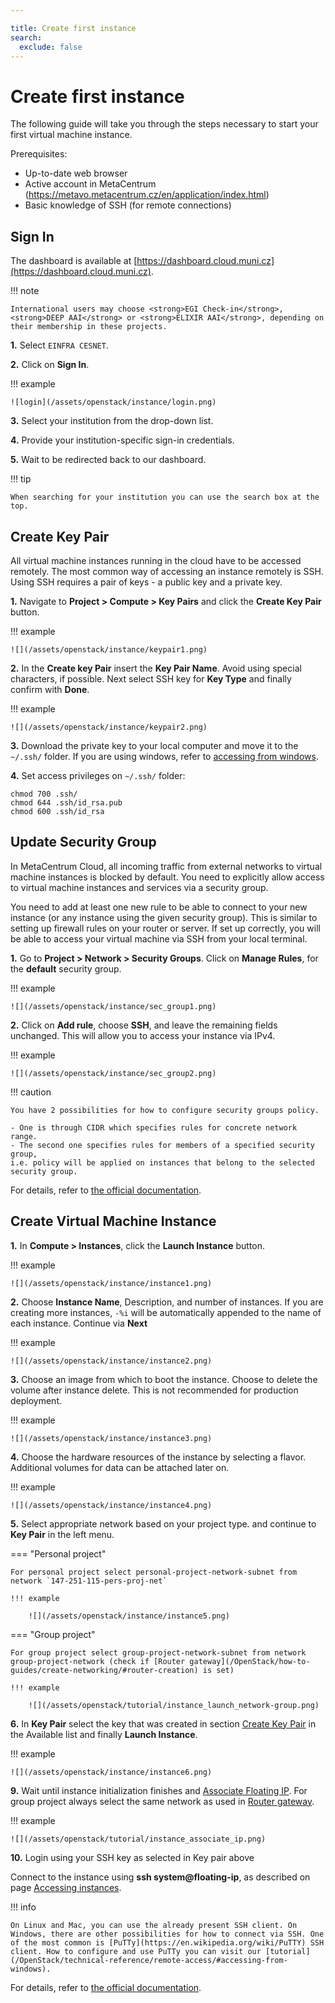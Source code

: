 ```yaml
---

title: Create first instance
search:
  exclude: false
---
```


<style>
  img[alt=login] { height: 300px; }
</style>

# Create first instance

The following guide will take you through the steps necessary to start your first virtual machine instance.

Prerequisites:

* Up-to-date web browser
* Active account in MetaCentrum (https://metavo.metacentrum.cz/en/application/index.html)
* Basic knowledge of SSH (for remote connections)

## Sign In

The dashboard is available at [https://dashboard.cloud.muni.cz](https://dashboard.cloud.muni.cz).

!!! note

    International users may choose <strong>EGI Check-in</strong>, <strong>DEEP AAI</strong> or <strong>ELIXIR AAI</strong>, depending on their membership in these projects.


__1.__ Select `EINFRA CESNET`.

__2.__ Click on **Sign In**.

!!! example

    ![login](/assets/openstack/instance/login.png)


__3.__ Select your institution from the drop-down list.

__4.__ Provide your institution-specific sign-in credentials.

__5.__ Wait to be redirected back to our dashboard.



!!! tip

    When searching for your institution you can use the search box at the top.

## Create Key Pair

All virtual machine instances running in the cloud have to be accessed remotely. The most common way of accessing
an instance remotely is SSH. Using SSH requires a pair of keys - a public key and a private key.

__1.__ Navigate to **Project &gt; Compute &gt; Key Pairs** and click the **Create Key Pair** button.

!!! example

    ![](/assets/openstack/instance/keypair1.png)

__2.__ In the **Create key Pair** insert the **Key Pair Name**. Avoid using special characters, if possible. Next select SSH key for **Key Type** and finally confirm with **Done**.

!!! example

    ![](/assets/openstack/instance/keypair2.png)

__3.__ Download the private key to your local computer and move it to the `~/.ssh/` folder. If you are using windows, refer to [accessing from windows](/OpenStack/technical-reference/remote-access/#accessing-from-windows).

__4.__ Set access privileges on `~/.ssh/` folder:

```
chmod 700 .ssh/
chmod 644 .ssh/id_rsa.pub
chmod 600 .ssh/id_rsa
```

## Update Security Group

In MetaCentrum Cloud, all incoming traffic from external networks to virtual machine instances is blocked by default.
You need to explicitly allow access to virtual machine instances and services via a security group.

You need to add at least one new rule to be able to connect to your new instance (or any instance using the given security group).
This is similar to setting up firewall rules on your router or server. If set up correctly, you will be able to access
your virtual machine via SSH from your local terminal.

__1.__ Go to **Project &gt;  Network &gt; Security Groups**. Click on **Manage Rules**, for the **default** security group.

!!! example

    ![](/assets/openstack/instance/sec_group1.png)

__2.__ Click on **Add rule**, choose **SSH**, and leave the remaining fields unchanged.
   This will allow you to access your instance via IPv4.

!!! example

    ![](/assets/openstack/instance/sec_group2.png)

!!! caution

    You have 2 possibilities for how to configure security groups policy.

    - One is through CIDR which specifies rules for concrete network range.
    - The second one specifies rules for members of a specified security group,
    i.e. policy will be applied on instances that belong to the selected security group.

For details, refer to [the official documentation](https://docs.openstack.org/horizon/train/user/configure-access-and-security-for-instances.html).

## Create Virtual Machine Instance

__1.__ In **Compute &gt; Instances**, click the **Launch Instance** button.

!!! example

    ![](/assets/openstack/instance/instance1.png)

__2.__ Choose **Instance Name**, Description, and number of instances.
   If you are creating more instances, `-%i` will be automatically appended to the name of each instance. Continue via **Next**

!!! example

    ![](/assets/openstack/instance/instance2.png)

__3.__ Choose an image from which to boot the instance. Choose to delete the volume after instance delete. This is not recommended for production deployment.

!!! example

    ![](/assets/openstack/instance/instance3.png)

__4.__ Choose the hardware resources of the instance by selecting a flavor. Additional volumes for data can be attached later on.

!!! example

    ![](/assets/openstack/instance/instance4.png)

__5.__ Select appropriate network based on your project type. and continue to **Key Pair** in the left menu.

=== "Personal project"

    For personal project select personal-project-network-subnet from network `147-251-115-pers-proj-net`

    !!! example

        ![](/assets/openstack/instance/instance5.png)

=== "Group project"

    For group project select group-project-network-subnet from network group-project-network (check if [Router gateway](/OpenStack/how-to-guides/create-networking/#router-creation) is set)

    !!! example

        ![](/assets/openstack/tutorial/instance_launch_network-group.png)

__6.__ In **Key Pair** select the key that was created in section [Create Key Pair](#create-key-pair) in the Available list and finally **Launch Instance**.

!!! example

    ![](/assets/openstack/instance/instance6.png)

__9.__ Wait until instance initialization finishes and
[Associate Floating IP](/OpenStack/how-to-guides/allocating-floating-ips/#allocation-and-assignment-of-fip).
For group project always select the same network as used in
[Router gateway](/OpenStack/how-to-guides/create-networking/#router-creation).

!!! example

    ![](/assets/openstack/tutorial/instance_associate_ip.png)

__10.__ Login using your SSH key as selected in Key pair above

Connect to the instance using **ssh system@floating-ip**, as described on page [Accessing instances](/OpenStack/how-to-guides/accessing-instances/).


!!! info

    On Linux and Mac, you can use the already present SSH client. On Windows, there are other possibilities for how to connect via SSH. One of the most common is [PuTTy](https://en.wikipedia.org/wiki/PuTTY) SSH client. How to configure and use PuTTy you can visit our [tutorial](/OpenStack/technical-reference/remote-access/#accessing-from-windows).

For details, refer to [the official documentation](https://docs.openstack.org/horizon/train/user/launch-instances.html).
